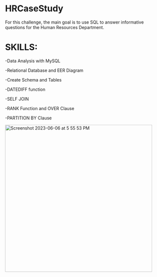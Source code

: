 # HRCaseStudy

For this challenge, the main goal is to use SQL to answer 
informative questions for the Human Resources Department. 

# SKILLS:

-Data Analysis with MySQL

-Relational Database and EER Diagram

-Create Schema and Tables

-DATEDIFF function

-SELF JOIN

-RANK Function and OVER Clause

-PARTITION BY Clause

<img width="479" alt="Screenshot 2023-06-06 at 5 55 53 PM" src="https://github.com/MurielRosario/HRCaseStudy/assets/131703192/e51a4be6-f777-4194-9d20-8b9d42a8a7c7">




